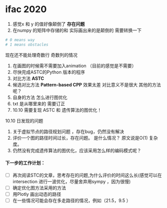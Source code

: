 # ifac 2020



1. 感觉x 和 y 的值好像颠倒了 **存在问题**
2. 在numpy 的矩阵中存储的和 实际画出来的是颠倒的 需要转换一下

```python
# 0 means way
# 1 means obstacles
```

现在还不能处理奇数行 奇数列的情况



1. 在画图的时候需不需要加入animation （目前的感觉是不需要）
2. 尽快完成ASTC的Python 版本的程序
3. 对比方法 **ASTC**  
4. 候选对比方法 **Pattern-based CPP** 效果太差 对比意义不是很大 其他的方法呢？ 
5. 自身的方法 怎么进行图优化
6. txt  是从哪里来的 需要订正
7. 10.10 需要复现 ASTC 和 遗传算法的图优化！



10.10 日发现的问题

1. 关于虚拟节点的路径规划问题 ，存在bug，仍然没有解决
2. 评价一个图的路径时间过长，存在问题。 是什么情况？ 原文说是O(1) 复杂度。
3.  仍然没有完成遗传算法的图优化，应该采用怎么样的编码模式呢？



#### 下一步的工作计划：

- [ ] 再次阅读STC的文章，思考存在的问题,为什么评价的时间这么长(感觉可以在intersection 进行一波优化，尽量舍弃用sympy ，因为很慢)
- [ ] 确定优化图方法采用的方法
- [ ] 用Plotly 画出动态的路径
- [ ] 在一些情况可能会存在多走路径的情况，例如（21.5，9.5 ）